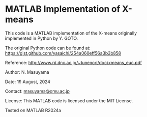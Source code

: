 # MATLAB Implementation of X-means

This code is a MATLAB implementation of the X-means originally implemented
in Python by Y. GOTO.

The original Python code can be found at:
<a href="https://gist.github.com/yasaichi/254a060eff56a3b3b858" target="_blank">https://gist.github.com/yasaichi/254a060eff56a3b3b858</a>

Reference:
<a href="http://www.rd.dnc.ac.jp/~tunenori/doc/xmeans_euc.pdf" target="_blank">http://www.rd.dnc.ac.jp/~tunenori/doc/xmeans_euc.pdf</a>

Author: N. Masuyama

Date: 19 August, 2024

Contact: masuyama@omu.ac.jp

License: This MATLAB code is licensed under the MIT License.

Tested on MATLAB R2024a
